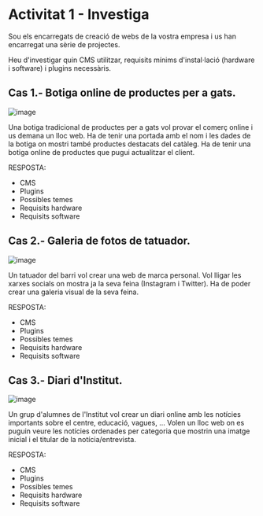 # Activitat 1 - Investiga

Sou els encarregats de creació de webs de la vostra empresa i us han encarregat una sèrie de projectes.

Heu d'investigar quin CMS utilitzar, requisits mínims d'instal·lació (hardware i software) i plugins necessàris.

## Cas 1.- Botiga online de productes per a gats.

![image](https://github.com/XaSaFa/MP08-23-24/assets/110727546/820aa70e-99fd-4ee5-b6f0-9507439d9f82)

Una botiga tradicional de productes per a gats vol provar el comerç online i us demana un lloc web.
Ha de tenir una portada amb el nom i les dades de la botiga on mostri també productes destacats del catàleg.
Ha de tenir una botiga online de productes que pugui actualitzar el client.

RESPOSTA:

- CMS
- Plugins
- Possibles temes
- Requisits hardware
- Requisits software

## Cas 2.- Galeria de fotos de tatuador.

![image](https://github.com/XaSaFa/MP08-23-24/assets/110727546/68c6015d-8d4b-4f22-8faf-1acc7c75f8b1)

Un tatuador del barri vol crear una web de marca personal.
Vol lligar les xarxes socials on mostra ja la seva feina (Instagram i Twitter).
Ha de poder crear una galeria visual de la seva feina.

RESPOSTA:

- CMS
- Plugins
- Possibles temes
- Requisits hardware
- Requisits software

## Cas 3.- Diari d'Institut.

![image](https://github.com/XaSaFa/MP08-23-24/assets/110727546/b1bbaa5a-6fc4-433e-a8b8-ca699e7c06cd)

Un grup d'alumnes de l'Institut vol crear un diari online amb les notícies importants sobre el centre, educació, vagues, ...
Volen un lloc web on es puguin veure les notícies ordenades per categoria que mostrin una imatge inicial i el titular de la notícia/entrevista.

RESPOSTA:

- CMS
- Plugins
- Possibles temes
- Requisits hardware
- Requisits software

